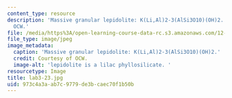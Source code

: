 ```yaml
---
content_type: resource
description: 'Massive granular lepidolite: K(Li,Al)2-3(AlSi3O10)(OH)2. Courtesy of
  OCW.'
file: /media/https%3A/open-learning-course-data-rc.s3.amazonaws.com/12-108-structure-of-earth-materials-fall-2004/973c4a3aab7c9779de3bcaec70f1b50b_lab3-23.jpg
file_type: image/jpeg
image_metadata:
  caption: 'Massive granular lepidolite: K(Li,Al)2-3(AlSi3O10)(OH)2.'
  credit: Courtesy of OCW.
  image-alt: 'lepidolite is a lilac phyllosilicate. '
resourcetype: Image
title: lab3-23.jpg
uid: 973c4a3a-ab7c-9779-de3b-caec70f1b50b
---
```

